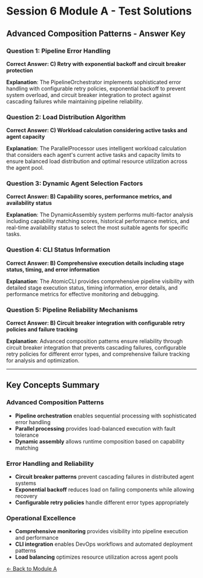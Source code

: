 # Session 6 Module A - Test Solutions

## Advanced Composition Patterns - Answer Key

### Question 1: Pipeline Error Handling
**Correct Answer: C) Retry with exponential backoff and circuit breaker protection**

**Explanation**: The PipelineOrchestrator implements sophisticated error handling with configurable retry policies, exponential backoff to prevent system overload, and circuit breaker integration to protect against cascading failures while maintaining pipeline reliability.

### Question 2: Load Distribution Algorithm
**Correct Answer: C) Workload calculation considering active tasks and agent capacity**

**Explanation**: The ParallelProcessor uses intelligent workload calculation that considers each agent's current active tasks and capacity limits to ensure balanced load distribution and optimal resource utilization across the agent pool.

### Question 3: Dynamic Agent Selection Factors
**Correct Answer: B) Capability scores, performance metrics, and availability status**

**Explanation**: The DynamicAssembly system performs multi-factor analysis including capability matching scores, historical performance metrics, and real-time availability status to select the most suitable agents for specific tasks.

### Question 4: CLI Status Information
**Correct Answer: B) Comprehensive execution details including stage status, timing, and error information**

**Explanation**: The AtomicCLI provides comprehensive pipeline visibility with detailed stage execution status, timing information, error details, and performance metrics for effective monitoring and debugging.

### Question 5: Pipeline Reliability Mechanisms
**Correct Answer: B) Circuit breaker integration with configurable retry policies and failure tracking**

**Explanation**: Advanced composition patterns ensure reliability through circuit breaker integration that prevents cascading failures, configurable retry policies for different error types, and comprehensive failure tracking for analysis and optimization.

---

## Key Concepts Summary

### Advanced Composition Patterns
- **Pipeline orchestration** enables sequential processing with sophisticated error handling
- **Parallel processing** provides load-balanced execution with fault tolerance
- **Dynamic assembly** allows runtime composition based on capability matching

### Error Handling and Reliability
- **Circuit breaker patterns** prevent cascading failures in distributed agent systems
- **Exponential backoff** reduces load on failing components while allowing recovery
- **Configurable retry policies** handle different error types appropriately

### Operational Excellence
- **Comprehensive monitoring** provides visibility into pipeline execution and performance
- **CLI integration** enables DevOps workflows and automated deployment patterns
- **Load balancing** optimizes resource utilization across agent pools

[← Back to Module A](Session6_ModuleA_Advanced_Composition_Patterns.md)